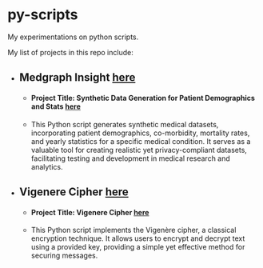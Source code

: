 # py-scripts
My experimentations on python scripts.

My list of projects in this repo include:
- ## Medgraph Insight [here](./schema-gen/MedGraph%20Insight/)
    * #### Project Title: Synthetic Data Generation for Patient Demographics and Stats [here](./schema-gen/MedGraph%20Insight/README.md)
    * This Python script generates synthetic medical datasets, incorporating patient demographics, co-morbidity, mortality rates, and yearly statistics for a specific medical condition. It serves as a valuable tool for creating realistic yet privacy-compliant datasets, facilitating testing and development in medical research and analytics.
- ## Vigenere Cipher [here](./ciphers/vigenere/README.md)
    * #### Project Title: Vigenere Cipher [here](./ciphers/vigenere/)
    * This Python script implements the Vigenère cipher, a classical encryption technique. It allows users to encrypt and decrypt text using a provided key, providing a simple yet effective method for securing messages.
